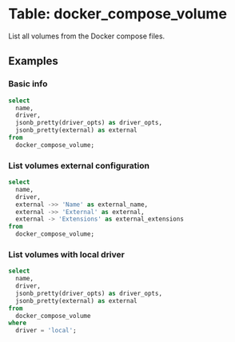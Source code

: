 # Table: docker_compose_volume

List all volumes from the Docker compose files.

## Examples

### Basic info

```sql
select
  name,
  driver,
  jsonb_pretty(driver_opts) as driver_opts,
  jsonb_pretty(external) as external
from
  docker_compose_volume;
```

### List volumes external configuration

```sql
select
  name,
  driver,
  external ->> 'Name' as external_name,
  external ->> 'External' as external,
  external -> 'Extensions' as external_extensions
from
  docker_compose_volume;
```

### List volumes with local driver

```sql
select
  name,
  driver,
  jsonb_pretty(driver_opts) as driver_opts,
  jsonb_pretty(external) as external
from
  docker_compose_volume
where
  driver = 'local';
```
